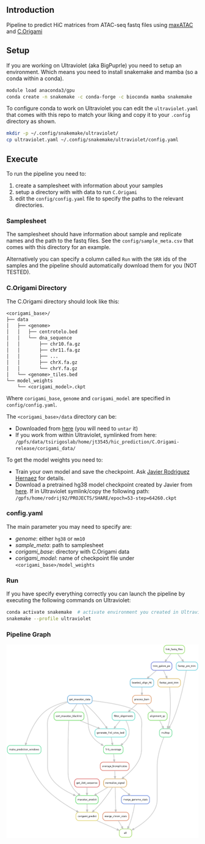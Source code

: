 ## Introduction

Pipeline to predict HiC matrices from ATAC-seq fastq files using [maxATAC](https://github.com/MiraldiLab/maxATAC) and [C.Origami](https://github.com/tanjimin/C.Origami)

## Setup

If you are working on Ultraviolet (aka BigPuprle) you need to setup an environment.
Which means you need to install snakemake and mamba (so a conda within a conda).

```bash
module load anaconda3/gpu
conda create -n snakemake -c conda-forge -c bioconda mamba snakemake
```

To configure conda to work on Ultraviolet you can edit the `ultraviolet.yaml` that comes with
this repo to match your liking and copy it to your `.config` directory as shown.

```bash
mkdir -p ~/.config/snakemake/ultraviolet/
cp ultraviolet.yaml ~/.config/snakemake/ultraviolet/config.yaml
```

## Execute

To run the pipeline you need to:

1. create a samplesheet with information about your samples
2. setup a directory with with data to run `C.Origami`
3. edit the `config/config.yaml` file to specify the paths to the relevant directories.

### Samplesheet

The samplesheet should have information about sample and replicate names and the path to the fastq files.
See the `config/sample_meta.csv` that comes with this directory for an example.

Alternatively you can specify a column called `Run` with the `SRR` ids of the samples and the pipeline should automatically download them for you (NOT TESTED).

### C.Origami Directory

The C.Origami directory should look like this:

```
<corigami_base>/
├── data
│   ├── <genome>
│   │   ├── centrotelo.bed
│   │   └── dna_sequence
│   │       ├── chr10.fa.gz
│   │       ├── chr11.fa.gz
│   │       ├── ...
│   │       ├── chrX.fa.gz
│   │       └── chrY.fa.gz
│   └── <genome>_tiles.bed
└── model_weights
    └── <corigami_model>.ckpt
```

Where `corigami_base`, `genome` and `corigami_model` are specified in `config/config.yaml`.

The `<corigami_base>/data` directory can be:

- Downloaded from [here](https://zenodo.org/record/7226561/files/corigami_data.tar.gz?download=1) (you will need to `untar` it)
- If you work from within Ultraviolet, symlinked from here: `/gpfs/data/tsirigoslab/home/jt3545/hic_prediction/C.Origami-release/corigami_data/`


To get the model weights you need to:
  - Train your own model and save the checkpoint. Ask [Javier Rodriguez Hernaez](mailto:Javier.RodriguezHernaez@nyulangone.org) for details.
  - Download a pretrained hg38 model checkpoint created by Javier from [here](https://genome.med.nyu.edu/public/tsirigoslab/c-origami_pretrained_models/maxatac_hg38.ckpt).
    If in Ultraviolet symlink/copy the following path: `/gpfs/home/rodrij92/PROJECTS/SHARE/epoch=53-step=64260.ckpt`

### config.yaml

The main parameter you may need to specify are:

- *genome*: either `hg38` or `mm10`
- *sample_meta*: path to samplesheet
- *corigami_base*: directory with C.Origami data
- *corigami_model*: name of checkpoint file under `<corigami_base>/model_weights`

### Run

If you have specify everything correctly you can launch the pipeline by executing the following commands on Ultraviolet:

```bash
conda activate snakemake  # activate environment you created in Ultraviolet if you don't have snakemake
snakemake --profile ultraviolet
```

### Pipeline Graph

![Rulegraph](dag.png)
